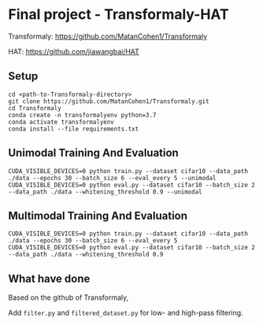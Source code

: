 # Final project - Transformaly-HAT

Transformaly: https://github.com/MatanCohen1/Transformaly

HAT: https://github.com/jiawangbai/HAT

## Setup
```
cd <path-to-Transformaly-directory>
git clone https://github.com/MatanCohen1/Transformaly.git
cd Transformaly
conda create -n transformalyenv python=3.7
conda activate transformalyenv
conda install --file requirements.txt
```

## Unimodal Training And Evaluation
```
CUDA_VISIBLE_DEVICES=0 python train.py --dataset cifar10 --data_path ./data --epochs 30 --batch_size 6 --eval_every 5 --unimodal
CUDA_VISIBLE_DEVICES=0 python eval.py --dataset cifar10 --batch_size 2 --data_path ./data --whitening_threshold 0.9 --unimodal
```

## Multimodal Training And Evaluation
```
CUDA_VISIBLE_DEVICES=0 python train.py --dataset cifar10 --data_path ./data --epochs 30 --batch_size 6 --eval_every 5
CUDA_VISIBLE_DEVICES=0 python eval.py --dataset cifar10 --batch_size 2 --data_path ./data --whitening_threshold 0.9 
```

## What have done
Based on the github of Transformaly,

Add `filter.py` and `filtered_dataset.py` for low- and high-pass filtering.

